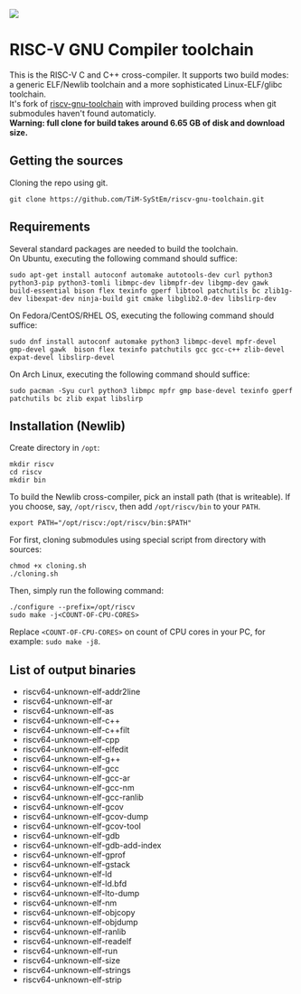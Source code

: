 ![](https://upload.wikimedia.org/wikipedia/commons/thumb/9/9a/RISC-V-logo.svg/2560px-RISC-V-logo.svg.png)
# RISC-V GNU Compiler toolchain
This is the RISC-V C and C++ cross-compiler. It supports two build modes: a generic ELF/Newlib toolchain and a more sophisticated Linux-ELF/glibc toolchain.\
It's fork of [riscv-gnu-toolchain](https://github.com/riscv-collab/riscv-gnu-toolchain) with improved building process when git submodules haven't found automaticly.\
**Warning: full clone for build takes around 6.65 GB of disk and download size.**
## Getting the sources
Cloning the repo using git.
```
git clone https://github.com/TiM-SyStEm/riscv-gnu-toolchain.git
```
## Requirements
Several standard packages are needed to build the toolchain.\
On Ubuntu, executing the following command should suffice:
```
sudo apt-get install autoconf automake autotools-dev curl python3 python3-pip python3-tomli libmpc-dev libmpfr-dev libgmp-dev gawk build-essential bison flex texinfo gperf libtool patchutils bc zlib1g-dev libexpat-dev ninja-build git cmake libglib2.0-dev libslirp-dev
```
On Fedora/CentOS/RHEL OS, executing the following command should suffice:
```
sudo dnf install autoconf automake python3 libmpc-devel mpfr-devel gmp-devel gawk  bison flex texinfo patchutils gcc gcc-c++ zlib-devel expat-devel libslirp-devel
```
On Arch Linux, executing the following command should suffice:
```
sudo pacman -Syu curl python3 libmpc mpfr gmp base-devel texinfo gperf patchutils bc zlib expat libslirp
```
## Installation (Newlib)
Create directory in `/opt`:
```
mkdir riscv
cd riscv
mkdir bin
```
To build the Newlib cross-compiler, pick an install path (that is writeable). If you choose, say, `/opt/riscv`, then add `/opt/riscv/bin` to your `PATH`. 
```
export PATH="/opt/riscv:/opt/riscv/bin:$PATH"
```
For first, cloning submodules using special script from directory with sources:
```
chmod +x cloning.sh
./cloning.sh
```
Then, simply run the following command:
```
./configure --prefix=/opt/riscv
sudo make -j<COUNT-OF-CPU-CORES>
```
Replace `<COUNT-OF-CPU-CORES>` on count of CPU cores in your PC, for example: `sudo make -j8`.
## List of output binaries
* riscv64-unknown-elf-addr2line
* riscv64-unknown-elf-ar
* riscv64-unknown-elf-as
* riscv64-unknown-elf-c++
* riscv64-unknown-elf-c++filt
* riscv64-unknown-elf-cpp
* riscv64-unknown-elf-elfedit
* riscv64-unknown-elf-g++
* riscv64-unknown-elf-gcc
* riscv64-unknown-elf-gcc-ar
* riscv64-unknown-elf-gcc-nm
* riscv64-unknown-elf-gcc-ranlib
* riscv64-unknown-elf-gcov
* riscv64-unknown-elf-gcov-dump
* riscv64-unknown-elf-gcov-tool
* riscv64-unknown-elf-gdb
* riscv64-unknown-elf-gdb-add-index
* riscv64-unknown-elf-gprof
* riscv64-unknown-elf-gstack
* riscv64-unknown-elf-ld
* riscv64-unknown-elf-ld.bfd
* riscv64-unknown-elf-lto-dump
* riscv64-unknown-elf-nm
* riscv64-unknown-elf-objcopy
* riscv64-unknown-elf-objdump
* riscv64-unknown-elf-ranlib
* riscv64-unknown-elf-readelf
* riscv64-unknown-elf-run
* riscv64-unknown-elf-size
* riscv64-unknown-elf-strings
* riscv64-unknown-elf-strip
